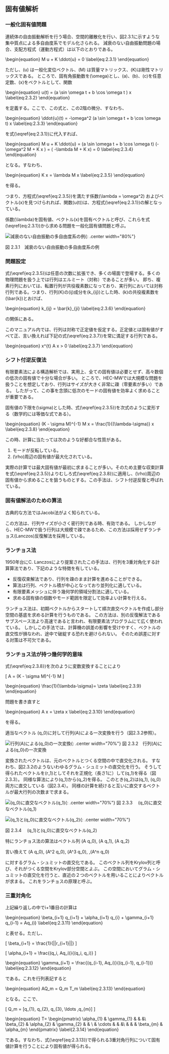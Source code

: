 
## 固有値解析

### 一般化固有値問題

連続体の自由振動解析を行う場合、空間的離散化を行い、図2.3.1に示すような集中質点による多自由度系でモデル化さられる。
減衰のない自由振動問題の場合、支配方程式（運動方程式）は以下のとおりである。

\begin{equation}
M u + K \ddot{u} = 0
\label{eq:2.3.1}
\end{equation}

ただし、\(u\) は一般化変位ベクトル、\(M\) は質量マトリックス、\(K\)は剛性マトリックスである。
ところで、固有角振動数を\(\omega\)とし、\(a\)、\(b\)、\(c\)を任意定数、\(x\)をベクトルとして、関数

\begin{equation}
u(t) = (a \sin \omega t + b \cos \omega t ) x
\label{eq:2.3.2}
\end{equation}

を定義する。ここで、この式と、この2階の微分、すなわち、

\begin{equation}
\ddot{u}(t) = -\omega^2 (a \sin \omega t + b \cos \omega t) x
\label{eq:2.3.3}
\end{equation}

を式\(\eqref{eq:2.3.1}\)に代入すれば、

\begin{equation}
M u + K \ddot{u} = (a \sin \omega t + b \cos \omega t) (- \omega^2 M + K x ) =  ( -\lambda M + K x) = 0
\label{eq:2.3.4}
\end{equation}

となる。すなわち、

\begin{equation}
K x = \lambda M x
\label{eq:2.3.5}
\end{equation}

を得る。

つまり、方程式\(\eqref{eq:2.3.5}\)を満たす係数\(\lambda = \omega^2\)
およびベクトル\(x\)を見つけられれば、関数\(u(t)\)は、方程式\(\eqref{eq:2.3.1}\)の解となっている。

係数\(\lambda\)を固有値、ベクトル\(x\)を固有ベクトルと呼び、これらを式\(\eqref{eq:2.3.1}\)から求める問題を一般化固有値問題と呼ぶ。

![減衰のない自由振動の多自由度系の例](media/theory05_01.png){: .center width="80%"}

図 2.3.1　減衰のない自由振動の多自由度系の例

### 問題設定

式\(\eqref{eq:2.3.5}\)は任意の次数に拡張でき、多くの場面で登場する。多くの物理問題を扱う上では行列はエルミート（対称）であることが多い。
即ち、複素行列においては、転置行列が共役複素数になっており、実行列においては対称行列である。つまり、行列\(K\)の\(ij\)成分を\(k_{ij}\)とした時、\(k\)の共役複素数を\(\bar{k}\)とおけば、

\begin{equation}
k_{ij} = \bar{k}_{ji}
\label{eq:2.3.6}
\end{equation}

の関係にある。

このマニュアル内では、行列は対称で正定値を仮定する。正定値とは固有値がすべて正、言い換えれば下記の式\(\eqref{eq:2.3.7}\)を常に満足する行列である。

\begin{equation}
x^{t} A x > 0
\label{eq:2.3.7}
\end{equation}

### シフト付逆反復法

有限要素法による構造解析では、実用上、全ての固有値は必要とせず、高々数個の低次の固有値で十分な場合が多い。
ところで、HEC-MWでは大規模な問題を扱うことを想定しており、行列はサイズが大きく非常に疎（零要素が多い）である。
したがって、この事を念頭に低次のモードの固有値を効率よく求めることが重要である。

固有値の下限を\(\sigma\)とした時、式\(\eqref{eq:2.3.5}\)を次式のように変形する（数学的には等価な式である）。

\begin{equation}
(K - \sigma M)^{-1} M x = \frac{1}{(\lambda-\sigma)} x
\label{eq:2.3.8}
\end{equation}

この時、計算に当たっては次のような好都合な性質がある。

  1.  モードが反転している。
  2.  \(\rho\)周辺の固有値が最大化されている。

実際の計算では最大固有値が最初に求まることが多い。そのため主要な収束計算を式\(\eqref{eq:2.3.5}\)よりむしろ式\(\eqref{eq:2.3.8}\)に適用し、\(\rho\)周辺の固有値から求めることを狙うものとする。この手法は、シフト付逆反復と呼ばれている。

### 固有値解法のための算法

古典的な方法ではJacobi法がよく知られている。

この方法は、行列サイズが小さく密行列である時、有効である。
しかしながら、HEC-MWで扱う行列は大規模で疎であるため、この方法は採用せずランチョス(Lanczos)反復解法を採用している。

### ランチョス法

1950年台にC. Lanczosにより提案されたこの手法は、行列を3重対角化する計算算法であり、下記のような特徴を有している。

  -  反復収束解法であり、行列を疎のまま計算を進めることができる。
  -  算法は行列、ベクトル積が中心となっており並列化に適している。
  -  有限要素メッシュに伴う幾何学的領域分割法に適している。
  -  求める固有値の個数やモード範囲を限定して効率よい計算を行える。

ランチョス法は、初期ベクトルからスタートして順次直交ベクトルを作成し部分空間の基底を求める計算を行うものである。
この方法は、別の反復解法であるサブスペース法より高速であると言われ、有限要素法プログラムにて広く使われている。
しかしこの手法では、計算機の誤差の影響を受けやすく、ベクトルの直交性が損なわれ、途中で破綻する恐れを避けられない。
そのため誤差に対する対策は不可欠である。

### ランチョス法が持つ幾何学的意味

式\(\eqref{eq:2.3.8}\)を次のように変数変換することにより

\[
A = (K - \sigma M)^{-1} M
\]

\begin{equation}
\frac{1}{\lambda-\sigma}= \zeta
\label{eq:2.3.9}
\end{equation}

問題を書き直すと

\begin{equation}
A x = \zeta x
\label{eq:2.3.10}
\end{equation}

を得る。

適当なベクトル \(q_0\)に対して行列\(A\)による一次変換を行う（図2.3.2参照）。

![行列\(A\)による\(q_0\)の一次変換](media/theory05_02.png){: .center width="70%"}
図 2.3.2　行列\(A\)による\(q_0\)の一次変換

変換されたベクトルは、元のベクトルとつくる空間の中で直交化される。
すなわち、図2.3.2のようないわゆるグラム・シュミットの直交化を行う。
そうして得られたベクトルを\(r_1\)としてそれを正規化（長さ1に）して\(q_1\)を得る（図2.3.3）。
同様な算法により\(q_1\)から\(q_2\)を得る。
このとき\(q_2\)は\(q_1\), \(q_0\) 両方に直交している（図2.3.4）。
同様の計算を続けると互いに直交するベクトルが最大行列の次数まで求まる。


![\(q_0\)に直交なベクトル\(q_1\)](media/theory05_03.png){: .center width="70%"}
図 2.3.3　 \(q_0\)に直交なベクトル\(q_1\)

![\(q_1\)と\(q_0\)に直交なベクトル\(q_2\)](media/theory05_04.png){: .center width="70%"}

図 2.3.4　 \(q_1\)と\(q_0\)に直交なベクトル\(q_2\)

特にランチョス法の算法はベクトル列 \(A q_0\), \(A q_1\), \(A q_2\)

言い換えて \(A q_0\), \(A^2 q_0\), \(A^3 q_0\), ,\(A^n q_0\)

に対するグラム・シュミットの直交化である。
このベクトル列をKrylov列と呼び、それがつくる空間をKrylov部分空間とよぶ。
この空間においてグラム・シュミットの直交化を行うと、直近の２つのベクトルを用いることによりベクトルが求まる。
これをランチョスの原理と呼ぶ。

### 三重対角化

上記繰り返しの中でi+1番目の計算は

\begin{equation}
\beta_{i+1} q_{i+1} + \alpha_{i+1} q_{i} + \gamma_{i+1} q_{i-1} = Aq_{i}
\label{eq:2.3.11}
\end{equation}

と表せる。ただし、

\[
\beta_{i+1} = \frac{1}{||r_{i+1}||}
\]

\[
\alpha_{i+1} = \frac{(q_i, Aq_i)}{(q_i, q_i)}
\]

\begin{equation}
\gamma_{i+1} = \frac{(q_{i-1}, Aq_i)}{(q_{i-1}, q_{i-1})}
\label{eq:2.3.12}
\end{equation}

である。これを行列表記すると

\begin{equation}
AQ_m = Q_m T_m
\label{eq:2.3.13}
\end{equation}

となる。ここで、

\[
Q_m = [q_{1}, q_{2}, q_{3}, \ldots ,q_{m}]
\]

\begin{equation}
T=
\begin{pmatrix}
  \alpha_{1} & \gamma_{1} & & &\\
  \beta_{2}  & \alpha_{2} & \gamma_{2} & &  \\
             & \cdots & & &\\
  & & & \beta_{m} & \alpha_{m}
\end{pmatrix}
\label{2.3.14}
\end{equation}

である。すなわち、式\(\eqref{eq:2.3.13}\)で得られる3重対角行列について固有値計算を行うことにより固有値が得られる。



